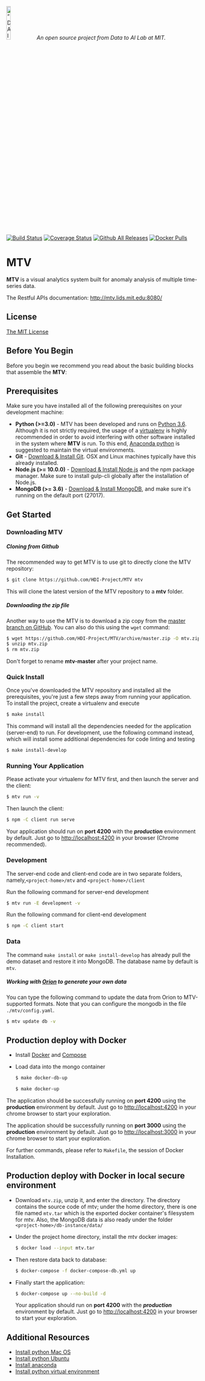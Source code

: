 <p align="left">
<img width=15% src="https://dai.lids.mit.edu/wp-content/uploads/2018/06/Logo_DAI_highres.png" alt=“DAI-Lab” />
<i>An open source project from Data to AI Lab at MIT.</i>
</p>

<!-- [![PyPI Shield](https://img.shields.io/pypi/v/mtv.svg)](https://pypi.python.org/pypi/mtv) -->

[![Build Status](https://travis-ci.com/dyuliu/mtv.svg?branch=master)](https://travis-ci.com/dyuliu/mtv)
[![Coverage Status](https://coveralls.io/repos/github/dyuliu/MTV/badge.svg)](https://coveralls.io/github/dyuliu/MTV)
[![Github All Releases](https://img.shields.io/github/downloads/dyuliu/MTV/total)](https://github.com/dyuliu/MTV/releases)
[![Docker Pulls](https://img.shields.io/docker/pulls/dyuliu/mtv)](https://hub.docker.com/r/dyuliu/mtv)

# MTV

**MTV** is a visual analytics system built for anomaly analysis of multiple time-series data.

The Restful APIs documentation: http://mtv.lids.mit.edu:8080/

## License

[The MIT License](https://github.com/HDI-Project/MTV/blob/master/LICENSE)

## Before You Begin

Before you begin we recommend you read about the basic building blocks that assemble the **MTV**:

## Prerequisites

Make sure you have installed all of the following prerequisites on your development machine:

-   **Python (>=3.0)** - MTV has been developed and runs on [Python 3.6](https://www.python.org/downloads/release/python-360/). Although it is not strictly required, the usage of a [virtualenv](https://virtualenv.pypa.io/en/latest/) is highly recommended in order to avoid interfering with other software installed in the system where **MTV** is run. To this end, [Anaconda python](https://www.anaconda.com/distribution/#download-section) is suggested to maintain the virtual environments.
-   **Git** - [Download & Install Git](https://git-scm.com/downloads). OSX and Linux machines typically have this already installed.
-   **Node.js (>= 10.0.0)** - [Download & Install Node.js](https://nodejs.org/en/download/) and the npm package manager. Make sure to install gulp-cli globally after the installation of Node.js.
-   **MongoDB (>= 3.6)** - [Download & Install MongoDB](http://www.mongodb.org/downloads), and make sure it's running on the default port (27017).

## Get Started

### Downloading MTV

##### Cloning from Github

The recommended way to get MTV is to use git to directly clone the MTV repository:

```bash
$ git clone https://github.com/HDI-Project/MTV mtv
```

This will clone the latest version of the MTV repository to a **mtv** folder.

##### Downloading the zip file

Another way to use the MTV is to download a zip copy from the [master branch on GitHub](https://github.com/HDI-Project/MTV/archive/master.zip). You can also do this using the `wget` command:

```bash
$ wget https://github.com/HDI-Project/MTV/archive/master.zip -O mtv.zip
$ unzip mtv.zip
$ rm mtv.zip
```

Don't forget to rename **mtv-master** after your project name.

### Quick Install

Once you've downloaded the MTV repository and installed all the prerequisites, you're just a few steps away from running your application. To install the project, create a virtualenv and execute

```bash
$ make install
```

This command will install all the dependencies needed for the application (server-end) to run. For development, use the following command instead, which will install some additional
dependencies for code linting and testing

```bash
$ make install-develop
```

### Running Your Application

Please activate your virtualenv for MTV first, and then launch the server and the client:

```bash
$ mtv run -v
```

Then launch the client:

```bash
$ npm -C client run serve
```

Your application should run on **port 4200** with the **_production_** environment by default. Just go to [http://localhost:4200](http://localhost:4200) in your browser (Chrome recommended).

### Development

The server-end code and client-end code are in two separate folders, namely,`<project-home>/mtv` and `<project-home>/client`

Run the following command for server-end development

```bash
$ mtv run -E development -v
```

Run the following command for client-end development

```bash
$ npm -C client start
```

### Data

The command `make install` or `make install-develop` has already pull the demo dataset and restore it into MongoDB. The database name by default is `mtv`. 

##### Working with [Orion](https://github.com/D3-AI/Orion) to generate your own data

You can type the following command to update the data from Orion to MTV-supported formats. Note that you can configure the mongodb in the file `./mtv/config.yaml`.

```bash
$ mtv update db -v
```


## Production deploy with Docker

-   Install [Docker](https://docs.docker.com/install/) and [Compose](https://docs.docker.com/compose/install/)

-   Load data into the mongo container

    ```bash
    $ make docker-db-up
    ```

    ```bash
    $ make docker-up
    ```

The application should be successfully running on **port 4200** using the **production** environment by default. Just go to [http://localhost:4200](http://localhost:4200) in your chrome browser to start your exploration.

The application should be successfully running on **port 3000** using the **production** environment by default. Just go to [http://localhost:3000](http://localhost:3000) in your chrome browser to start your exploration.

For further commands, please refer to `Makefile`, the session of Docker Installation. 

## Production deploy with Docker in local secure environment

- Download `mtv.zip`, unzip it, and enter the directory. The directory contains the source code of mtv; under the home directory, there is one file named `mtv.tar` which is the exported docker container's filesystem for mtv. Also, the MongoDB data is also ready under the folder `<project-home>/db-instance/data/`

- Under the project home directory, install the mtv docker images:

  ```bash
  $ docker load --input mtv.tar
  ```

- Then restore data back to database:

    ```bash
    $ docker-compose -f docker-compose-db.yml up
    ```

- Finally start the application:
  ```bash
  $ docker-compose up --no-build -d
  ```

  Your application should run on **port 4200** with the ***production*** environment by default. Just go to [http://localhost:4200](http://localhost:4200) in your browser to start your exploration.

## Additional Resources

-   [Install python Mac OS](https://www.python.org/downloads/mac-osx/)
-   [Install python Ubuntu](https://linuxize.com/post/how-to-install-python-3-7-on-ubuntu-18-04/)
-   [Install anaconda](https://docs.anaconda.com/anaconda/install/)
-   [Install python virtual environment](https://virtualenv.pypa.io/en/latest/)
